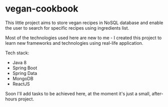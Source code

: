 # vegan-cookbook
This little project aims to store vegan recipes in NoSQL database and enable the user to search for specific recipes using ingredients list. 

Most of the technologies used here are new to me - I created this project to learn new frameworks and technologies using real-life application.

Tech stack:
- Java 8
- Spring Boot
- Spring Data
- MongoDB
- ReactJS

Soon I'll add tasks to be achieved here, at the moment it's just a small, after-hours project.
